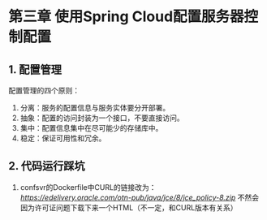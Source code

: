 # 第三章 使用Spring Cloud配置服务器控制配置
## 1. 配置管理
配置管理的四个原则：
1. 分离：服务的配置信息与服务实体要分开部署。
2. 抽象：配置的访问封装为一个接口，不要直接访问。
3. 集中：配置信息集中在尽可能少的存储库中。
4. 稳定：保证可用性和冗余。

## 2. 代码运行踩坑
1. confsvr的Dockerfile中CURL的链接改为：*https://edelivery.oracle.com/otn-pub/java/jce/8/jce_policy-8.zip* 不然会因为许可证问题下载下来一个HTML（不一定，和CURL版本有关系）
